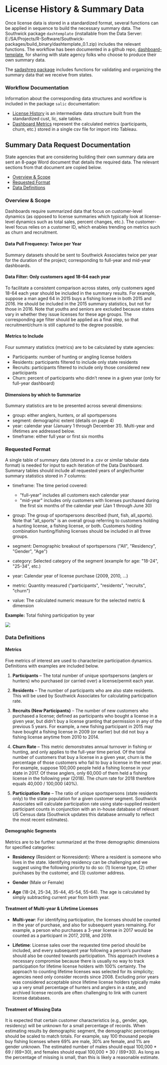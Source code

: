 
# License History & Summary Data

Once license data is stored in a standardized format, several functions can be applied in sequence to build the necessary summary data. The Southwick package `dashtemplate`  (installable from the Data Server: E:/SA/Projects/R-Software/Southwick-packages/build_binary/dashtemplate_0.1.zip) includes the relevant functions. The workflow has been documented in a github repo,  [dashboard-template](https://github.com/southwick-associates/dashboard-template), for sharing with state agency folks who choose to produce their own summary data.

The [sadashreg package]() includes functions for validating and organizing the summary data that we receive from states.

### Workflow Documentation

Information about the corresponding data structures and workflow is included in the package `salic` documentation:

- [License History](https://southwick-associates.github.io/salic/articles/salic.html#license-history) is an intermediate data structure built from the standardized cust, lic, sale tables.
- [Dashboard Metrics](https://southwick-associates.github.io/salic/articles/salic.html#dashboard-metrics) represent the calculated metrics (participants, churn, etc.) stored in a single csv file for import into Tableau.

## Summary Data Request Documentation

State agencies that are considering building their own summary data are sent an 8-page Word document that details the required data. The relevant sections from that document are copied below.

- [Overview & Scope](#overview-&-scope)
- [Requested Format](#requested-format)
- [Data Definitions](#data-definitions)

### Overview & Scope

Dashboards require summarized data that focus on customer-level dynamics (as opposed to license summaries which typically look at license-level dynamics such as total sales, percent changes, etc.). The customer-level focus relies on a customer ID, which enables trending on metrics such as churn and recruitment.

#### Data Pull Frequency: Twice per Year

Summary datasets should be sent to Southwick Associates twice per year for the duration of the project; corresponding to full-year and mid-year dashboards.

#### Data Filter: Only customers aged 18-64 each year

To facilitate a consistent comparison across states, only customers aged 18-64 each year should be included in the summary results. For example, suppose a man aged 64 in 2015 buys a fishing license in both 2015 and 2016. He should be included in the 2015 summary statistics, but not for those in 2016. Note that youths and seniors are excluded because states vary in whether they issue licenses for these age groups. The corresponding age filter should be applied as a final step, so that recruitment/churn is still captured to the degree possible.

#### Metrics to Include

Four summary statistics (metrics) are to be calculated by state agencies:

- Participants: number of hunting or angling license holders
- Residents: participants filtered to include only state residents
- Recruits: participants filtered to include only those considered new participants
- Churn: percent of participants who didn’t renew in a given year (only for full-year dashboard)

#### Dimensions by which to Summarize

Summary statistics are to be presented across several dimensions:

- group: either anglers, hunters, or all sportspersons
- segment: demographic extent (details on page 4)
- year: calendar year (January 1 through December 31). Multi-year and lifetimes are addressed below.
- timeframe: either full year or first six months

### Requested Format

A single table of summary data (stored in a .csv or similar tabular data format) is needed for input to each iteration of the Data Dashboard. Summary tables should include all requested years of angler/hunter summary statistics stored in 7 columns:

- timeframe: The time period covered:
    + "full-year" includes all customers each calendar year
    + "mid-year" includes only customers with licenses purchased during the first six months of the calendar year (Jan 1 through June 30) 
    
- group: The group of sportspersons described (hunt, fish, all_sports). Note that "all_sports" is an overall group referring to customers holding a hunting license, a fishing license, or both. Customers holding combination hunting/fishing licenses should be included in all three groups.

- segment: Demographic breakout of sportspersons ("All", "Residency", "Gender", "Age")

- category: Selected category of the segment (example for age: "18-24", "25-34", etc.)

- year: Calendar year of license purchase (2009, 2010, …)

- metric: Quantity measured ("participants", "residents", "recruits", "churn")

- value: The calculated numeric measure for the selected metric & dimension

**Example:** Total fishing participation by year

![](img/dashboard-metrics.png)

### Data Definitions

#### Metrics

Five metrics of interest are used to characterize participation dynamics. Definitions with examples are included below.

1. **Participants** – The total number of unique sportspersons (anglers or hunters) who purchased (or carried over) a license/permit each year.

2. **Residents** – The number of participants who are also state residents. This will be used by Southwick Associates for calculating participation rate.

3. **Recruits (New Participants)** – The number of new customers who purchased a license; defined as participants who bought a license in a given year, but didn’t buy a license granting that permission in any of the previous 5 years. For example, a new fishing participant in 2015 may have bought a fishing license in 2009 (or earlier) but did not buy a fishing license anytime from 2010 to 2014.

4. **Churn Rate** – This metric demonstrates annual turnover in fishing or hunting, and only applies to the full-year time period. Of the total number of customers that buy a license in a given year, churn is the percentage of those customers who fail to buy a license in the next year. For example, suppose 100,000 people held a fishing license in your state in 2017. Of these anglers, only 60,000 of them held a fishing license in the following year (2018). The churn rate for 2018 therefore equals 40,000 / 100,000 (40%).

5. **Participation Rate** – The ratio of unique sportspersons (state residents only) to the state population for a given customer segment. Southwick Associates will calculate participation rate using state-supplied resident participant counts in conjunction with an in-house database of relevant US Census data (Southwick updates this database annually to reflect the most recent estimates).

#### Demographic Segments

Metrics are to be further summarized at the three demographic dimensions for specified categories:

- **Residency** (Resident or Nonresident): Where a resident is someone who lives in the state. Identifying residency can be challenging and we suggest using the following priority to do so: (1) license type, (2) other purchases by the customer, and (3) customer address.

- **Gender** (Male or Female)

- **Age** (18-24, 25-34, 35-44, 45-54, 55-64). The age is calculated by simply subtracting current year from birth year.

#### Treatment of Multi-year & Lifetime Licenses

- **Multi-year**: For identifying participation, the licenses should be counted in the year of purchase, and also for subsequent years remaining. For example, a person who purchases a 3-year license in 2017 would be counted as a participant in 2017, 2018, and 2019.

- **Lifetime**: License sales over the requested time period should be included, and every subsequent year following a person’s purchase should also be counted towards participation. This approach involves a necessary compromise because there is usually no way to track participation for lifetime license holders with 100% certainty. The approach to counting lifetime licenses was selected for its simplicity; agencies need only consider records since 2008. Excluding prior years was considered acceptable since lifetime license holders typically make up a very small percentage of hunters and anglers in a state, and archived license records are often challenging to link with current license databases.

#### Treatment of Missing Data

It is expected that certain customer characteristics (e.g., gender, age, residency) will be unknown for a small percentage of records. When estimating results by demographic segment, the demographic percentages should be scaled to match totals. For example, say 100 thousand people buy fishing licenses where 69% are male, 30% are female, and 1% are gender unknown. The estimated number of males should equal 100,000 * 69 / (69+30), and females should equal 100,000 * 30 / (69+30). As long as the percentage of missing is small, than this is likely a reasonable estimate.
